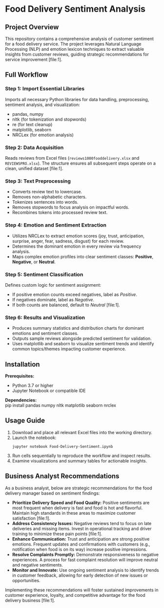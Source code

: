 # **Food Delivery Sentiment Analysis**

## **Project Overview**
This repository contains a comprehensive analysis of customer sentiment for a food delivery service. The project leverages Natural Language Processing (NLP) and emotion lexicon techniques to extract valuable insights from customer reviews, guiding strategic recommendations for service improvement [file:1].

## **Full Workflow**

### **Step 1: Import Essential Libraries**
Imports all necessary Python libraries for data handling, preprocessing, sentiment analysis, and visualization:
- pandas, numpy
- nltk (for tokenization and stopwords)
- re (for text cleanup)
- matplotlib, seaborn
- NRCLex (for emotion analysis)

### **Step 2: Data Acquisition**
Reads reviews from Excel files (`reviews1000fooddelivery.xlsx` and `REVIEWSPRO.xlsx`). The structure ensures all subsequent steps operate on a clean, unified dataset [file:1].

### **Step 3: Text Preprocessing**
- Converts review text to lowercase.
- Removes non-alphabetic characters.
- Tokenizes sentences into words.
- Removes stopwords to focus analysis on impactful words.
- Recombines tokens into processed review text.

### **Step 4: Emotion and Sentiment Extraction**
- Utilizes NRCLex to extract emotion scores (joy, trust, anticipation, surprise, anger, fear, sadness, disgust) for each review.
- Determines the dominant emotion in every review via frequency analysis.
- Maps complex emotion profiles into clear sentiment classes: **Positive**, **Negative**, or **Neutral**.

### **Step 5: Sentiment Classification**
Defines custom logic for sentiment assignment:
- If positive emotion counts exceed negatives, label as *Positive*.
- If negatives dominate, label as *Negative*.
- If both counts are balanced, default to *Neutral* [file:1].

### **Step 6: Results and Visualization**
- Produces summary statistics and distribution charts for dominant emotions and sentiment classes.
- Outputs sample reviews alongside predicted sentiment for validation.
- Uses matplotlib and seaborn to visualize sentiment trends and identify common topics/themes impacting customer experience.

## **Installation**

**Prerequisites:**  
- Python 3.7 or higher
- Jupyter Notebook or compatible IDE

**Dependencies:**  
pip install pandas numpy nltk matplotlib seaborn nrclex


## **Usage Guide**
1. Download and place all relevant Excel files into the working directory.
2. Launch the notebook:
    ```
    jupyter notebook Food-Delivery-Sentiment.ipynb
    ```
3. Run cells sequentially to reproduce the workflow and inspect results.
4. Examine visualizations and summary tables for actionable insights.

## **Business Analyst Recommendations**
As a business analyst, below are strategic recommendations for the food delivery manager based on sentiment findings:

- **Prioritize Delivery Speed and Food Quality:** Positive sentiments are most frequent when delivery is fast and food is hot and flavorful. Maintain high standards in these areas to maximize customer satisfaction [file:1].
- **Address Consistency Issues:** Negative reviews tend to focus on late deliveries and missing items. Invest in operational tracking and driver training to minimize these pain points [file:1].
- **Enhance Communication:** Trust and anticipation are strong positive emotions. Frequent updates and confirmations with customers (e.g., notification when food is on its way) increase positive impressions.
- **Resolve Complaints Promptly:** Demonstrate responsiveness to negative experiences. A process for fast complaint resolution will improve neutral and negative sentiments.
- **Monitor and Innovate:** Use ongoing sentiment analysis to identify trends in customer feedback, allowing for early detection of new issues or opportunities.

Implementing these recommendations will foster sustained improvements in customer experience, loyalty, and competitive advantage for the food delivery business [file:1].
